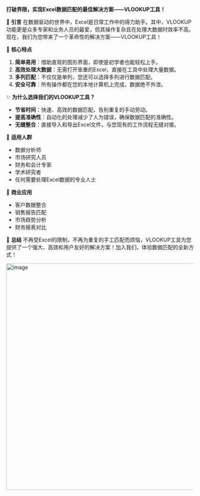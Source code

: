 
**打破界限，实现Excel数据匹配的最佳解决方案——VLOOKUP工具！**

🌟 **引言**
在数据驱动的世界中，Excel是日常工作中的得力助手。其中，VLOOKUP功能更是众多专家和业务人员的最爱，但其操作复杂且在处理大数据时效率不高。现在，我们为您带来了一个革命性的解决方案——VLOOKUP工具！

📌 **核心特点**
1. **简单易用**：借助直观的图形界面，即使是初学者也能轻松上手。
2. **高效处理大数据**：无需打开笨重的Excel，直接在工具中处理大量数据。
3. **多列匹配**：不仅仅是单列，您还可以选择多列进行数据匹配。
4. **安全可靠**：所有操作都在您的本地计算机上完成，数据绝不外泄。

✨ **为什么选择我们的VLOOKUP工具？**
- **节省时间**：快速、高效的数据匹配，告别重复的手动劳动。
- **提高准确性**：自动化的处理减少了人为错误，确保数据匹配的准确性。
- **无缝整合**：直接导入和导出Excel文件，与您现有的工作流程无缝对接。

🚀 **适用人群**
- 数据分析师
- 市场研究人员
- 财务和会计专家
- 学术研究者
- 任何需要处理Excel数据的专业人士

💼 **商业应用**
- 客户数据整合
- 销售报告匹配
- 市场趋势分析
- 财务报表对比

🎉 **总结**
不再受Excel的限制，不再为重复的手工匹配而烦恼，VLOOKUP工具为您提供了一个强大、高效和用户友好的解决方案！加入我们，体验数据匹配的全新方式！

<img width="610" alt="image" src="https://github.com/RabbitRiven/python/assets/16810367/f9f52dd5-a52b-4b9e-93f9-e24a24b1e815">

